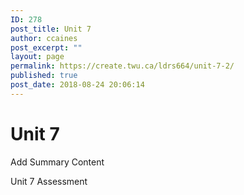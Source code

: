 ```yaml
---
ID: 278
post_title: Unit 7
author: ccaines
post_excerpt: ""
layout: page
permalink: https://create.twu.ca/ldrs664/unit-7-2/
published: true
post_date: 2018-08-24 20:06:14
---
```

<!--themify_builder_static--><h1>Unit 7<br/></h1>
 <p>Add Summary Content</p>
 
 Unit 7 Assessment<!--/themify_builder_static-->